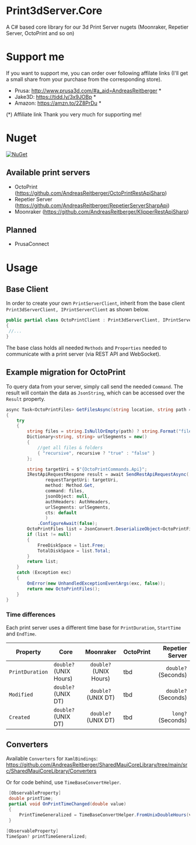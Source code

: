 # Print3dServer.Core
A C# based core library for our 3d Print Server nugets (Moonraker, Repetier Server, OctoPrint and so on)

# Support me
If you want to support me, you can order over following affilate links (I'll get a small share from your purchase from the corresponding store).

- Prusa: http://www.prusa3d.com/#a_aid=AndreasReitberger *
- Jake3D: https://tidd.ly/3x9JOBp * 
- Amazon: https://amzn.to/2Z8PrDu *

(*) Affiliate link
Thank you very much for supporting me!

# Nuget
[![NuGet](https://img.shields.io/nuget/v/Print3dServer.Core.svg?style=flat-square&label=nuget)](https://www.nuget.org/packages/Print3dServer.Core/)

## Available print servers
- OctoPrint (https://github.com/AndreasReitberger/OctoPrintRestApiSharp)
- Repetier Server (https://github.com/AndreasReitberger/RepetierServerSharpApi)
- Moonraker (https://github.com/AndreasReitberger/KlipperRestApiSharp)

## Planned
- PrusaConnect

# Usage

## Base Client
In order to create your own `PrintServerClient`, inherit from the base client `Print3dServerClient, IPrintServerClient` as shown below.

```cs
public partial class OctoPrintClient : Print3dServerClient, IPrintServerClient
{
 //...
}
```

The base class holds all needed `Methods` and `Properties` needed to communicate with a print server (via REST API and WebSocket).

## Example migration for OctoPrint
To query data from your server, simply call send the needed `Command`. The result will contain the data as `JsonString`, 
which can be accessed over the `Result` property.

```cs
async Task<OctoPrintFiles> GetFilesAsync(string location, string path = "", bool recursive = true)
{
    try
    {
        string files = string.IsNullOrEmpty(path) ? string.Format("files/{0}", location) : string.Format("files/{0}/{1}", location, path);
        Dictionary<string, string> urlSegments = new()
        {
            //get all files & folders 
            { "recursive", recursive ? "true" : "false" }
        };

        string targetUri = $"{OctoPrintCommands.Api}";
        IRestApiRequestRespone result = await SendRestApiRequestAsync(
               requestTargetUri: targetUri,
               method: Method.Get,
               command: files,
               jsonObject: null,
               authHeaders: AuthHeaders,
               urlSegments: urlSegments,
               cts: default
               )
            .ConfigureAwait(false);
        OctoPrintFiles list = JsonConvert.DeserializeObject<OctoPrintFiles>(result.Result);
        if (list != null)
        {
            FreeDiskSpace = list.Free;
            TotalDiskSpace = list.Total;
        }
        return list;
    }
    catch (Exception exc)
    {
        OnError(new UnhandledExceptionEventArgs(exc, false));
        return new OctoPrintFiles();
    }
}
```

### Time differences
Each print server uses a different time base for `PrintDuration`, `StartTime` and `EndTime`.

| Property              | Core                     | Moonraker              | OctoPrint | Repetier Server      |
|-----------------------| -------------------------|:----------------------:| ----------|---------------------:|
| `PrintDuration`       | `double?` (UNIX Hours)   | `double?` (UNIX Hours) | tbd       | `double?` (Seconds)  |
| `Modified`            | `double?` (UNIX DT)      | `double?` (UNIX DT)    | tbd       | `double?` (Seconds)  |
| `Created`             | `double?` (UNIX DT)      | `double?` (UNIX DT)    | tbd       | `long?` (Seconds)  |

## Converters
Available `Converters` for `XamlBindings`:
https://github.com/AndreasReitberger/SharedMauiCoreLibrary/tree/main/src/SharedMauiCoreLibrary/Converters

Or for code behind, use `TimeBaseConvertHelper`.

```cs
 [ObservableProperty]
 double printTime;
 partial void OnPrintTimeChanged(double value)
 {
     PrintTimeGeneralized = TimeBaseConvertHelper.FromUnixDoubleHours(value);          
 }

[ObservableProperty]
TimeSpan? printTimeGeneralized;
```
